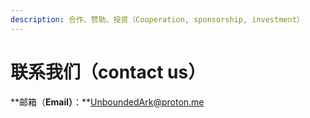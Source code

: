 ```yaml
---
description: 合作、赞助、投资（Cooperation, sponsorship, investment）
---
```


# 联系我们（contact us）

**邮箱（**Email）**：**UnboundedArk@proton.me
